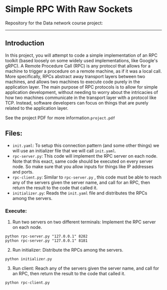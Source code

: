 # Simple RPC With Raw Sockets
Repository for the Data network course project:

---

## Introduction

In this project, you will attempt to code a simple implementation of an RPC toolkit (based loosely on some widely used implementations, like Google's gRPC).
A Remote Procedure Call (RPC) is any protocol that allows for a machine to trigger a procedure on a remote machine, as if it was a local call. More specifically, RPCs abstract away transport layers between two machines, and allows two machines to execute code purely in the application layer.
The main purpose of RPC protocols is to allow for simple application development, without needing to worry about the intricacies of how two machines communicate in the transport layer with a protocol like TCP. Instead, software developers can focus on things that are purely related to the application layer.

See the project PDF for more information.`project.pdf`

## Files:
* `init.yaml`: To setup this connection pattern (and some other things) we will use an initializer file that we will call `init.yaml`.
* `rpc-server.py`: This code will implement the RPC server on each node. Note that this exact, same code should be executed on every server node. So make sure that you allow inputs for things like IP addresses and ports.
* `rpc-client.py`: Similar to `rpc-server.py` , this code must be able to reach any of the servers given the server name, and call for an RPC, then return the result to the code that called it.
* `initializer.py`: Reads the `init.yaml` file and distributes the RPCs among the servers.

### Execute: 

1. Run two servers on two different terminals: Implement the RPC server on each node.

```
python rpc-server.py "127.0.0.1" 8282
python rpc-server.py "127.0.0.1" 8181
```

2. Run initializer: Distribute the RPCs among the servers.

```
python initializer.py
```

3. Run client: Reach any of the servers given the server name, and call for an RPC, then return the result to the code that called it.

```
python rpc-client.py
```